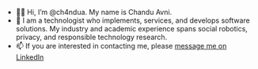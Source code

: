 - 👋🏽 Hi, I’m @ch4ndua. My name is Chandu Avni.
- 🤖 I am a technologist who implements, services, and develops software solutions. My industry and academic experience spans social robotics, privacy, and responsible technology research.
- 📫 If you are interested in contacting me, please [message me on LinkedIn](https://www.linkedin.com/in/chanduavni/)

<!---
- 🌱 I’m currently learning ...

ch4ndua/ch4ndua is a ✨ special ✨ repository because its `README.md` (this file) appears on your GitHub profile.
You can click the Preview link to take a look at your changes.
--->

